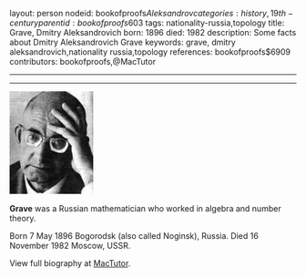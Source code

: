 layout: person
nodeid: bookofproofs$Aleksandrov
categories: history,19th-century
parentid: bookofproofs$603
tags: nationality-russia,topology
title: Grave, Dmitry Aleksandrovich
born: 1896
died: 1982
description: Some facts about Dmitry Aleksandrovich Grave
keywords: grave, dmitry aleksandrovich,nationality russia,topology
references: bookofproofs$6909
contributors: bookofproofs,@MacTutor

---


---

![Aleksandrov.jpg](https://github.com/bookofproofs/bookofproofs.github.io/blob/main/_sources/_assets/images/portraits/Aleksandrov.jpg?raw=true)

**Grave** was a Russian mathematician who worked in algebra and number theory.

Born 7 May 1896 Bogorodsk (also called Noginsk), Russia. Died 16 November 1982 Moscow, USSR.


View full biography at [MacTutor](https://mathshistory.st-andrews.ac.uk/Biographies/Aleksandrov/).